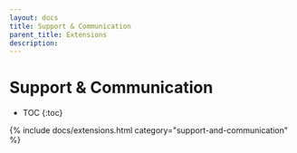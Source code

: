```yaml
---
layout: docs
title: Support & Communication
parent_title: Extensions
description:
---
```


# Support & Communication

* TOC
{:toc}

{% include docs/extensions.html category="support-and-communication" %}
